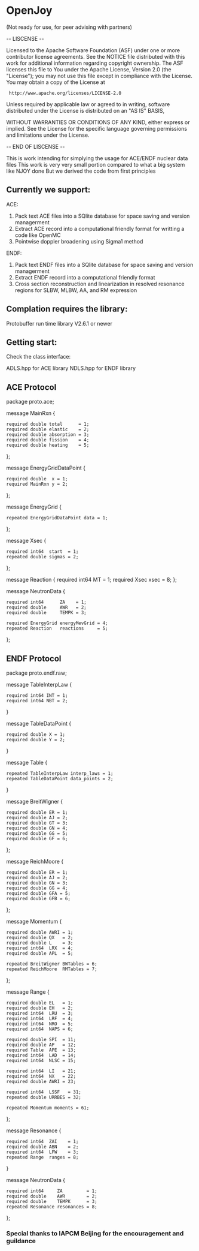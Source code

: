 # OpenJoy
(Not ready for use, for peer advising with partners)

-- LISCENSE --

  Licensed to the Apache Software Foundation (ASF) under one or more
  contributor license agreements.  See the NOTICE file distributed with
  this work for additional information regarding copyright ownership.
  The ASF licenses this file to You under the Apache License, Version 2.0
  (the "License"); you may not use this file except in compliance with
  the License.  You may obtain a copy of the License at

     http://www.apache.org/licenses/LICENSE-2.0

  Unless required by applicable law or agreed to in writing, software
  distributed under the License is distributed on an "AS IS" BASIS,

WITHOUT WARRANTIES OR CONDITIONS OF ANY KIND, either express or implied.
  See the License for the specific language governing permissions and
  limitations under the License.

-- END OF LISCENSE --


This is work intending for simplying the usage for ACE/ENDF nuclear data files
This work is very very small portion compared to what a big system like NJOY done
But we derived the code from first principles

## Currently we support:

ACE:

1. Pack text ACE files into a SQlite database for space saving and version managerment
2. Extract ACE record into a computational friendly format for writting a code like OpenMC
3. Pointwise doppler broadening using Sigma1 method

ENDF:

1. Pack text ENDF files into a SQlite database for space saving and version managerment
2. Extract ENDF record into a computational friendly format
3. Cross section reconstruction and linearization in resolved resonance regions for SLBW, MLBW, AA, and RM expression

## Complation requires the library:
Protobuffer run time library V2.6.1 or newer

## Getting start:
Check the class interface:

ADLS.hpp for ACE library
NDLS.hpp for ENDF library

## ACE Protocol
package proto.ace;

message MainRxn {

	required double total      = 1;
	required double elastic    = 2;
	required double absorption = 3;
	required double fission    = 4;
	required double heating    = 5;
	
};

message EnergyGridDataPoint {

	required double  x = 1;
	required MainRxn y = 2;
	
};

message EnergyGrid {

	repeated EnergyGridDataPoint data = 1;
	
};

message Xsec {

	required int64  start  = 1;
	repeated double sigmas = 2;
	
};

message Reaction {
	required int64 MT  = 1;
	required Xsec xsec = 8;
};

message NeutronData {

	required int64      ZA    = 1;
	required double     AWR   = 2;
	required double     TEMPK = 3;

	required EnergyGrid energyMevGrid = 4;
	repeated Reaction   reactions     = 5;
	
};

## ENDF Protocol
package proto.endf.raw;

message TableInterpLaw {

	required int64 INT = 1;
	required int64 NBT = 2;
	
}

message TableDataPoint {

	required double X = 1;
	required double Y = 2;
	
}

message Table {

	repeated TableInterpLaw interp_laws = 1;
	repeated TableDataPoint data_points = 2;
	
}

message BreitWigner {

	required double ER = 1;
	required double AJ = 2;
	required double GT = 3;
	required double GN = 4;
	required double GG = 5;
	required double GF = 6;
	
};

message ReichMoore {

	required double ER = 1;
	required double AJ = 2;
	required double GN = 3;
	required double GG = 4;
	required double GFA = 5;
	required double GFB = 6;
	
};

message Momentum {

	required double AWRI = 1;
	required double QX   = 2;
	required double L    = 3;
	required int64  LRX  = 4;
	required double APL  = 5;

	repeated BreitWigner BWTables = 6;
	repeated ReichMoore  RMTables = 7;
	
};

message Range {

	required double EL   = 1;
	required double EH   = 2;
	required int64  LRU  = 3;
	required int64  LRF  = 4;
	required int64  NRO  = 5;
	required int64  NAPS = 6;

	required double SPI  = 11;
	required double AP   = 12;
	required Table  APE  = 13;
	required int64  LAD  = 14;
	required int64  NLSC = 15;

	required int64  LI   = 21;
	required int64  NX   = 22;
	required double AWRI = 23;

	required int64  LSSF   = 31;
	repeated double URRBES = 32;

	repeated Momentum moments = 61;
	
};

message Resonance {

	required int64  ZAI    = 1;
	required double ABN    = 2;
	required int64  LFW    = 3;
	repeated Range  ranges = 8;
	
}

message NeutronData {

	required int64     ZA         = 1;
	required double    AWR        = 2;
	required double    TEMPK      = 3;
	repeated Resonance resonances = 8;
	
};

### Special thanks to IAPCM Beijing for the encouragement and guildance
